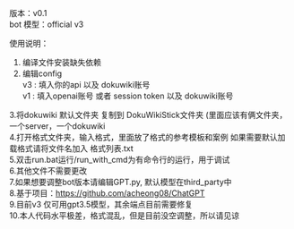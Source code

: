 版本：v0.1  
bot 模型：official v3  
  
使用说明：
1. 编译文件安装缺失依赖  
2. 编辑config  
	v3 : 填入你的api 以及 dokuwiki账号  
	v1 : 填入openai账号 或者 session token 以及 dokuwiki账号  
	
3.将dokuwiki 默认文件夹 复制到 DokuWikiStick文件夹 (里面应该有俩文件夹，一个server，一个dokuwiki  
4.打开格式文件夹，输入格式，里面放了格式的参考模板和案例 如果需要默认加载格式请将文件名加入 格式列表.txt  
5.双击run.bat运行/run_with_cmd为有命令行的运行，用于调试  
6.其他文件不需要更改  
7.如果想要调整bot版本请编辑GPT.py, 默认模型在third_party中  
8.基于项目：https://github.com/acheong08/ChatGPT  
9.目前v3 仅可用gpt3.5模型，其余端点目前需要修复  
10.本人代码水平极差，格式混乱，但是目前没空调整，所以请见谅  
